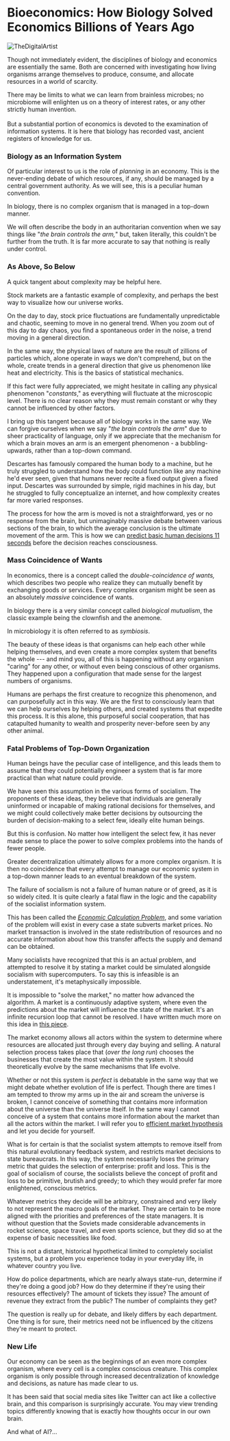 <head>
<title>Bioeconomics: How Biology Solved Economics Billions of Years Ago</title>
<meta name="description" content="Though not immediately evident, the disciplines of biology and economics are essentially the same. Both are concerned with investigating how living organisms arrange themselves to produce, consume, and allocate resources in a world of scarcity.">
<meta name="date" content="February 19, 2023">
<meta name="author" content="Alex Younger, alex@alextheyounger.me">
<meta name="original-source" content="Exported from Substack.com on September 13, 2023.">
<meta name="category" content="science">

<meta name="og:title" content="Bioeconomics: How Biology Solved Economics Billions of Years Ago"/>
<meta name="og:type" content="blog"/>
<meta name="og:image" content="https://substack-post-media.s3.amazonaws.com/public/images/23002237-966f-452f-8b43-fa51a4163ff0_1920x1200.jpeg"/>
<meta name="og:site_name" content="Forge Cerebral"/>
<meta name="og:description" content="Though not immediately evident, the disciplines of biology and economics are essentially the same. Both are concerned with investigating how living organisms arrange themselves to produce, consume, and allocate resources in a world of scarcity."/>
</head>

# Bioeconomics: How Biology Solved Economics Billions of Years Ago

![[TheDigitalArtist](https://pixabay.com/users/thedigitalartist-202249/)](https://substack-post-media.s3.amazonaws.com/public/images/23002237-966f-452f-8b43-fa51a4163ff0_1920x1200.jpeg)

Though not immediately evident, the disciplines of biology and economics
are essentially the same. Both are concerned with investigating how
living organisms arrange themselves to produce, consume, and allocate
resources in a world of scarcity.

There may be limits to what we can learn from brainless microbes; no
microbiome will enlighten us on a theory of interest rates, or any other
strictly human invention.\
\
But a substantial portion of economics is devoted to the examination of
information systems. It is here that biology has recorded vast, ancient
registers of knowledge for us.

### Biology as an Information System

Of particular interest to us is the role of *planning* in an economy.
This is the never-ending debate of which resources, if any, should be
managed by a central government authority. As we will see, this is a
peculiar human convention.

In biology, there is no complex organism that is managed in a top-down
manner.

We will often describe the body in an authoritarian convention when we
say things like \"*the brain controls the arm,*\" but, taken literally,
this couldn\'t be further from the truth. It is far more accurate to say
that nothing is really under control.

### As Above, So Below

A quick tangent about complexity may be helpful here.

Stock markets are a fantastic example of complexity, and perhaps the
best way to visualize how our universe works.

On the day to day, stock price fluctuations are fundamentally
unpredictable and chaotic, seeming to move in no general trend. When you
zoom out of this day to day chaos, you find a spontaneous order in the
noise, a trend moving in a general direction.

In the same way, the physical laws of nature are the result of zillions
of particles which, alone operate in ways we don\'t comprehend, but on
the whole, create trends in a general direction that give us phenomenon
like heat and electricity. This is the basics of statistical mechanics.

If this fact were fully appreciated, we might hesitate in calling any
physical phenomenon \"*constants*,\" as everything will fluctuate at the
microscopic level. There is no clear reason why they must remain
constant or why they cannot be influenced by other factors.

I bring up this tangent because all of biology works in the same way. We
can forgive ourselves when we say \"*the brain controls the arm*\" due
to sheer practicality of language, only if we appreciate that the
mechanism for which a brain moves an arm is an emergent phenomenon - a
bubbling-upwards, rather than a top-down command.

Descartes has famously compared the human body to a machine, but he
truly struggled to understand how the body could function like any
machine he'd ever seen, given that humans never recite a fixed output
given a fixed input. Descartes was surrounded by simple, rigid machines
in his day, but he struggled to fully conceptualize an internet, and how
complexity creates far more varied responses.

The process for how the arm is moved is not a straightforward, yes or no
response from the brain, but unimaginably massive debate between various
sections of the brain, to which the average conclusion is the ultimate
movement of the arm. This is how we can [predict basic human decisions
11 seconds](https://www.nature.com/articles/s41598-019-39813-y) before
the decision reaches consciousness.

### Mass Coincidence of Wants

In economics, there is a concept called the *double-coincidence of
wants,* which describes two people who realize they can mutually benefit
by exchanging goods or services. Every complex organism might be seen as
an absolutely *massive* coincidence of wants.

In biology there is a very similar concept called *biological
mutualism*, the classic example being the clownfish and the anemone.

In microbiology it is often referred to as *symbiosis*.

The beauty of these ideas is that organisms can help each other while
helping themselves, and even create a more complex system that benefits
the whole --- and mind you, all of this is happening without any
organism "caring" for any other, or without even being conscious of
other organisms. They happened upon a configuration that made sense for
the largest numbers of organisms.

Humans are perhaps the first creature to recognize this phenomenon, and
can purposefully act in this way. We are the first to consciously learn
that we can help ourselves by helping others, and created systems that
expedite this process. It is this alone, this purposeful social
cooperation, that has catapulted humanity to wealth and prosperity
never-before seen by any other animal.

### Fatal Problems of Top-Down Organization

Human beings have the peculiar case of intelligence, and this leads them
to assume that they could potentially engineer a system that is far more
practical than what nature could provide.

We have seen this assumption in the various forms of socialism. The
proponents of these ideas, they believe that individuals are generally
uninformed or incapable of making rational decisions for themselves, and
we might could collectively make better decisions by outsourcing the
burden of decision-making to a select few, ideally elite human beings.

But this is confusion. No matter how intelligent the select few, it has
never made sense to place the power to solve complex problems into the
hands of fewer people.

Greater decentralization ultimately allows for a more complex organism.
It is then no coincidence that every attempt to manage our economic
system in a top-down manner leads to an eventual breakdown of the
system.

The failure of socialism is not a failure of human nature or of greed,
as it is so widely cited. It is quite clearly a fatal flaw in the logic
and the capability of the socialist information system.

This has been called the *[Economic Calculation Problem](https://en.wikipedia.org/wiki/Economic_calculation_problem)*,
and some variation of the problem will exist in every case a state
subverts market prices. No market transaction is involved in the state
redistribution of resources and no accurate information about how this
transfer affects the supply and demand can be obtained.

Many socialists have recognized that this is an actual problem, and
attempted to resolve it by stating a market could be simulated alongside
socialism with supercomputers. To say this is infeasible is an
understatement, it's metaphysically impossible.

It is impossible to \"solve the market,\" no matter how advanced the
algorithm. A market is a continuously adaptive system, where even the
predictions about the market will influence the state of the market.
It's an infinite recursion loop that cannot be resolved. I have written
much more on this idea in [this piece](/blog/philosophy/the-impossibility-of-predicting-the).


The market economy allows all actors within the system to determine
where resources are allocated just through every day buying and selling.
A natural selection process takes place that (*over the long run*)
chooses the businesses that create the most value within the system. It
should theoretically evolve by the same mechanisms that life evolve.

Whether or not this system is *perfect* is debatable in the same way
that we might debate whether evolution of life is perfect. Though there
are times I am tempted to throw my arms up in the air and scream the
universe is broken, I cannot conceive of something that contains more
information about the universe than the universe itself. In the same way
I cannot conceive of a system that contains more information about the
market than all the actors within the market. I will refer you to
[efficient market hypothesis](https://en.wikipedia.org/wiki/Efficient-market_hypothesis)
and let you decide for yourself.

What is for certain is that the socialist system attempts to remove
itself from this natural evolutionary feedback system, and restricts
market decisions to state bureaucrats. In this way, the system
necessarily loses the primary metric that guides the selection of
enterprise: profit and loss. This is the goal of socialism of course,
the socialists believe the concept of profit and loss to be primitive,
brutish and greedy; to which they would prefer far more enlightened,
conscious metrics.

Whatever metrics they decide will be arbitrary, constrained and very
likely to not represent the macro goals of the market. They are certain
to be more aligned with the priorities and preferences of the state
managers. It is without question that the Soviets made considerable
advancements in rocket science, space travel, and even sports science,
but they did so at the expense of basic necessities like food.

This is not a distant, historical hypothetical limited to completely
socialist systems, but a problem you experience today in your everyday
life, in whatever country you live.

How do police departments, which are nearly always state-run, determine
if they're doing a good job? How do they determine if they're using
their resources effectively? The amount of tickets they issue? The
amount of revenue they extract from the public? The number of complaints
they get?

The question is really up for debate, and likely differs by each
department. One thing is for sure, their metrics need not be influenced
by the citizens they're meant to protect.

### New Life

Our economy can be seen as the beginnings of an even more complex
organism, where every cell is a complex conscious creature. This complex
organism is only possible through increased decentralization of
knowledge and decisions, as nature has made clear to us.

It has been said that social media sites like Twitter can act like a
collective brain, and this comparison is surprisingly accurate. You may
view trending topics differently knowing that is exactly how thoughts
occur in our own brain.

And what of AI?...